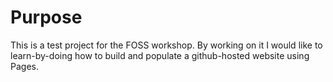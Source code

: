 # Purpose
This is a test project for the FOSS workshop.
By working on it I would like to learn-by-doing how to build and populate a github-hosted website using Pages.
